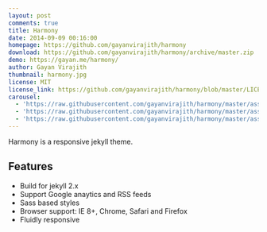 ```yaml
---
layout: post
comments: true
title: Harmony
date: 2014-09-09 00:16:00
homepage: https://github.com/gayanvirajith/harmony
download: https://github.com/gayanvirajith/harmony/archive/master.zip
demo: https://gayan.me/harmony/
author: Gayan Virajith
thumbnail: harmony.jpg
license: MIT
license_link: https://github.com/gayanvirajith/harmony/blob/master/LICENSE.md
carousel: 
  - 'https://raw.githubusercontent.com/gayanvirajith/harmony/master/assets/css/images/harmony-home-page.png'
  - 'https://raw.githubusercontent.com/gayanvirajith/harmony/master/assets/css/images/harmony.png'
  - 'https://raw.githubusercontent.com/gayanvirajith/harmony/master/assets/css/images/harmony-blog-page.png'
---
```


Harmony is a responsive jekyll theme.

## Features

* Build for jekyll 2.x
* Support Google anaytics and RSS feeds
* Sass based styles
* Browser support: IE 8+, Chrome, Safari and Firefox
* Fluidly responsive
